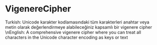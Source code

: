 # VigenereCipher
Turkish: Unicode karakter kodlamasındaki tüm karakterleri anahtar veya metin olarak değerlendirmeye alabileceğiniz kapsamlı bir vigenere cipher
\nEnglish: A comprehensive vigenere cipher where you can treat all characters in the Unicode character encoding as keys or text
